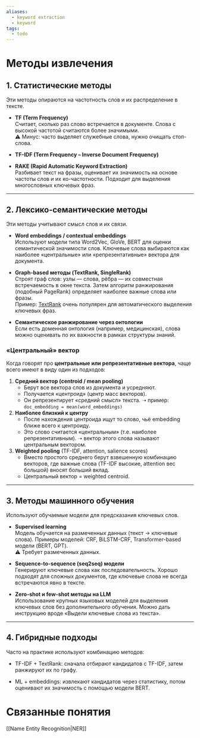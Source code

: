 ```yaml
---
aliases:
  - keyword extraction
  - keyword
tags:
  - todo
---
```

# Методы извлечения
## **1. Статистические методы**

Эти методы опираются на частотность слов и их распределение в тексте.

- **TF (Term Frequency)**  
    Считает, сколько раз слово встречается в документе. Слова с высокой частотой считаются более значимыми.  
    ⚠ Минус: часто выделяет служебные слова, нужно очищать стоп-слова.
    
- **TF-IDF (Term Frequency – Inverse Document Frequency)**  
    
- **RAKE (Rapid Automatic Keyword Extraction)**  
    Разбивает текст на фразы, оценивает их значимость на основе частоты слов и их ко-частотности. Подходит для выделения многословных ключевых фраз.
    

---

## **2. Лексико-семантические методы**

Эти методы учитывают смысл слов и их связи.

- **Word embeddings / contextual embeddings**  
    Используют модели типа Word2Vec, GloVe, BERT для оценки семантической значимости слов. Ключевые слова выбираются как наиболее «центральные» или «репрезентативные» вектора для документа.
    
- **Graph-based методы (TextRank, SingleRank)**  
    Строят граф слов: узлы — слова, рёбра — их совместная встречаемость в окне текста. Затем алгоритм ранжирования (подобный PageRank) определяет наиболее важные слова или фразы.  
    Пример: [TextRank](https://github.com/davidadamojr/TextRank) очень популярен для автоматического выделения ключевых фраз.
    
- **Семантическое ранжирование через онтологии**  
    Если есть доменная онтология (например, медицинская), слова можно оценивать по их важности в рамках структуры знаний.
    

###  «Центральный» вектор
Когда говорят про **центральные или репрезентативные вектора**, чаще всего имеют в виду один из подходов:
1. **Средний вектор (centroid / mean pooling)**
    - Берут все вектора слов из документа и усредняют.
    - Получается «центроид» (центр масс векторов).
    - Он репрезентирует «средний смысл» текста.
	 ➝ пример: `doc_embedding = mean(word_embeddings)`
2. **Наиболее близкий к центру**
    - После нахождения центроида ищут то слово, чьё embedding ближе всего к центроиду.
    - Это слово считается «центральным» (т.е. наиболее репрезентативным).
   ➝ вектор этого слова называют центральным вектором.  
3. **Weighted pooling** (TF-IDF, attention, salience scores)
    - Вместо простого среднего берут взвешенную комбинацию векторов, где важные слова (TF-IDF высокие, attention вес большой) вносят больший вклад.
    - Центральный вектор = weighted centroid.

---

## **3. Методы машинного обучения**

Используют обучаемые модели для предсказания ключевых слов.

- **Supervised learning**  
    Модель обучается на размеченных данных (текст → ключевые слова). Примеры моделей: CRF, BiLSTM-CRF, Transformer-based модели (BERT, GPT).  
    ⚠ Требует размеченных данных.
    
- **Sequence-to-sequence (seq2seq) модели**  
    Генерируют ключевые слова как последовательность. Хорошо подходят для сложных документов, где ключевые слова не всегда встречаются явно в тексте.
    
- **Zero-shot и few-shot методы на LLM**  
    Использование крупных языковых моделей для выделения ключевых слов без дополнительного обучения. Можно дать инструкцию вроде «Выдели ключевые слова из текста».
    

---

## **4. Гибридные подходы**

Часто на практике используют комбинацию методов:

- TF-IDF + TextRank: сначала отбирают кандидатов с TF-IDF, затем ранжируют их по графу.
    
- ML + embeddings: извлекают кандидатов через статистику, потом оценивают их значимость с помощью модели BERT.
# Связанные понятия 
[[Name Entity Recognition|NER]]